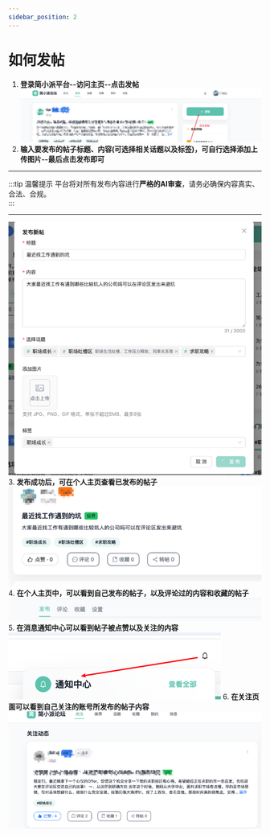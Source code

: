 ```yaml
---
sidebar_position: 2
---
```


# 如何发帖
1. **登录简小派平台--访问主页--点击发帖**
![img_1.png](../../static/img/forum-use-step/publish-post-step1.png)
2. **输入要发布的帖子标题、内容(可选择相关话题以及标签)，可自行选择添加上传图片--最后点击发布即可**
---

:::tip 温馨提示
平台将对所有发布内容进行**严格的AI审查**，请务必确保内容真实、合法、合规。  
:::

---

![img.png](../../static/img/forum-use-step/publish-post-step2.png)
3. **发布成功后，可在个人主页查看已发布的帖子**
![img.png](../../static/img/forum-use-step/publish-post-step3.png)
4. **在个人主页中，可以看到自己发布的帖子，以及评论过的内容和收藏的帖子**
![img.png](../../static/img/forum-use-step/publish-post-step4.png)
5. **在消息通知中心可以看到帖子被点赞以及关注的内容**
![img.png](../../static/img/forum-use-step/publish-post-step5.png)
6. **在关注页面可以看到自己关注的账号所发布的帖子内容**
![img.png](../../static/img/forum-use-step/publish-post-step6.png)


